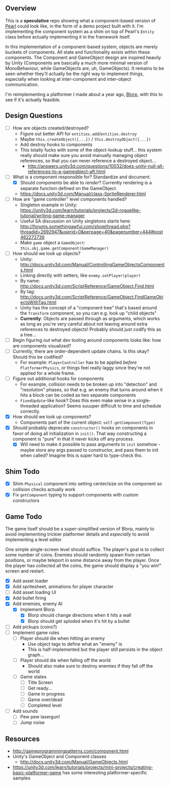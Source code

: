 ## Overview

This is a **speculative** repo showing what a component-based version of [Pearl](https://github.com/thomasboyt/pearl) could look like, in the form of a demo project built with it. I'm implementing the component system as a shim on top of Pearl's `Entity` class before actually implementing it in the framework itself.

In this implementation of a component-based system, objects are merely buckets of components. All state and functionality exists within these components. The Component and GameObject design are inspired heavily by Unity (Components are basically a much more minimal version of MonoBehaviour, while GameObjects are, uh, GameObjects). It remains to be seen whether they'll actually be the right way to implement things, especially when looking at inter-component and inter-object communication.

I'm reimplementing a platformer I made about a year ago, [Blorp](https://github.com/thomasboyt/blorp), with this to see if it's actually feasible.

## Design Questions

* [ ] How are objects created/destroyed?
  * Figure out better API for `entities.add`/`entities.destroy`
  * Maybe `this.createObject({...})` / `this.destroyObject({...})`
  * Add destroy hooks to components
  * This totally fucks with some of the object-lookup stuff... this system really should make sure you avoid manually managing object references, so that you can never reference a destroyed object...
    * http://answers.unity3d.com/questions/10032/does-unity-null-all-references-to-a-gameobject-aft.html
* [ ] What is a component responsible for? Standardize and document.
  * [x] Should components be able to *render*? Currently rendering is a separate function defined on the GameObject.
  * https://docs.unity3d.com/Manual/class-SpriteRenderer.html
* [ ] How are "game controller" level components handled?
  * Singleton example in Unity: https://unity3d.com/learn/tutorials/projects/2d-roguelike-tutorial/writing-game-manager
  * Useful SA discussion on Unity singletons starts here: http://forums.somethingawful.com/showthread.php?threadid=2692947&userid=0&perpage=40&pagenumber=444#post462272736
  * Make `game` object a `GameObject`: `this.obj.game.getComponent(GameManager)`
* [ ] How should we look up objects?
  * Unity: http://docs.unity3d.com/Manual/ControllingGameObjectsComponents.html
  * Linking directly with setters, like `enemy.setPlayer(player)`
  * By name: http://docs.unity3d.com/ScriptReference/GameObject.Find.html
  * By tag: http://docs.unity3d.com/ScriptReference/GameObject.FindGameObjectsWithTag.html
  * Unity has the concept of a "component tree" that's based around the `Transform` component, so you can e.g. look up "child objects"
  * **Currently**: Objects are passed through as arguments, which works as long as you're very careful about not leaving around extra references to destroyed objects! Probably should just codify this as a tree...
* [ ] Begin figuring out what dev tooling around components looks like: how are components visualized?
* [ ] Currently, there are order-dependent update chains. Is this okay? Should this be codified?
  * For example: `PlayerController` has to be applied *before* `PlatformerPhysics`, or things feel really laggy since they're not applied for a whole frame.
* [ ] Figure out additional hooks for components
  * For example, collision needs to be broken up into "detection" and "resolution" phases, so that e.g. an enemy that turns around when it hits a block can be coded as two separate components
  * `FixedUpdate`-like hook? Does this even make sense in a single-threaded application? Seems suuuper difficult to time and schedule correctly.
* [x] How should we look up components?
  * Components part of the current object: `self.getComponent(Type)`
* [x] Should probably deprecate `constructor()` hooks on components in favor of doing all initialization in `init()`. That way constructing a component is "pure" in that it never kicks off any process.
  * [x] Will need to make it possible to pass arguments to `init` somehow - maybe store any args passed to constructor, and pass them to init when called? Imagine this is super hard to type-check tho.

## Shim Todo

* [x] Shim `Physical` component into setting center/size on the component so collision checks actually work
* [x] Fix `getComponent` typing to support components with custom constructors

## Game Todo

The game itself should be a super-simplified version of Blorp, mainly to avoid implementing trickier platformer details and *especially* to avoid implementing a level editor.

One simple single-screen level should suffice. The player's goal is to collect some number of coins. Enemies should randomly spawn from certain positions, or maybe teleport in some distance away from the player. Once the player has collected all the coins, the game should display a "you win!" screen and restart.

* [x] Add asset loader
* [x] Add spritesheet, animations for player character
* [ ] Add asset loading UI
* [x] Add bullet firing
* [x] Add enemies, enemy AI
  * [x] Implement Blorp
    * [x] Blorp should change directions when it hits a wall
    * [x] Blorp should get sploded when it's hit by a bullet
* [ ] Add pickups (coins?)
* [ ] Implement game rules
  * [ ] Player should die when hitting an enemy
    * Use object tags to define what an "enemy" is
    * This is half-implemented but the player still persists in the object graph...
  * [ ] Player should die when falling off the world
    * Should also make sure to destroy enemies if they fall off the world
  * [ ] Game states
    * [ ] Title Screen
    * [ ] Get ready...
    * [ ] Game in progress
    * [ ] Game over/dead
    * [ ] Completed level
* [ ] Add sounds
  * [ ] Pew pew lasergun!
  * [ ] Jump noise

## Resources

* http://gameprogrammingpatterns.com/component.html
* Unity's GameObject and Component classes
  * http://docs.unity3d.com/Manual/GameObjects.html
* https://unity3d.com/learn/tutorials/projects/mini-projects/creating-basic-platformer-game has some interesting platformer-specific samples